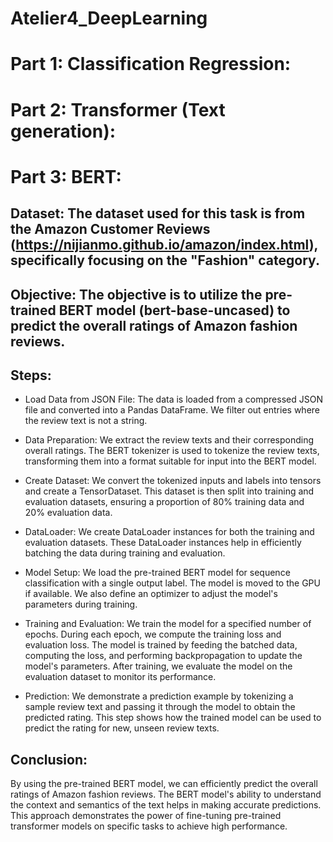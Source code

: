 # Atelier4_DeepLearning

# Part 1: Classification Regression:


# Part 2: Transformer (Text generation):


# Part 3: BERT:

## Dataset: The dataset used for this task is from the Amazon Customer Reviews (https://nijianmo.github.io/amazon/index.html), specifically focusing on the "Fashion" category.

## Objective: The objective is to utilize the pre-trained BERT model (bert-base-uncased) to predict the overall ratings of Amazon fashion reviews.

## Steps:

- Load Data from JSON File: 
  The data is loaded from a compressed JSON file and converted into a Pandas DataFrame. We filter out entries where the review text is not a string.

- Data Preparation:
  We extract the review texts and their corresponding overall ratings. The BERT tokenizer is used to tokenize the review texts, transforming them into a format suitable for input into   the BERT model.

- Create Dataset:
  We convert the tokenized inputs and labels into tensors and create a TensorDataset. This dataset is then split into training and evaluation datasets, ensuring a proportion of 80% training data and 20% evaluation data.

- DataLoader:
  We create DataLoader instances for both the training and evaluation datasets. These DataLoader instances help in efficiently batching the data during training and evaluation.

- Model Setup:
  We load the pre-trained BERT model for sequence classification with a single output label. The model is moved to the GPU if available. We also define an optimizer to adjust the model's parameters during training.

- Training and Evaluation:
  We train the model for a specified number of epochs. During each epoch, we compute the training loss and evaluation loss. The model is trained by feeding the batched data, computing the loss, and performing backpropagation to update the model's parameters. After training, we evaluate the model on the evaluation dataset to monitor its performance.

- Prediction:
  We demonstrate a prediction example by tokenizing a sample review text and passing it through the model to obtain the predicted rating. This step shows how the trained model can be used to predict the rating for new, unseen review texts.

## Conclusion:
By using the pre-trained BERT model, we can efficiently predict the overall ratings of Amazon fashion reviews. The BERT model's ability to understand the context and semantics of the text helps in making accurate predictions. This approach demonstrates the power of fine-tuning pre-trained transformer models on specific tasks to achieve high performance.
